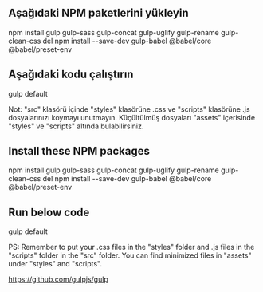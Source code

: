 Aşağıdaki NPM paketlerini yükleyin
-----------------------------------
npm install gulp gulp-sass gulp-concat gulp-uglify gulp-rename gulp-clean-css del
npm install --save-dev gulp-babel @babel/core @babel/preset-env

Aşağıdaki kodu çalıştırın
-------------------------
gulp default


Not: "src" klasörü içinde "styles" klasörüne .css ve "scripts" klasörüne .js dosyalarınızı koymayı unutmayın.
Küçültülmüş dosyaları "assets" içerisinde "styles" ve "scripts" altında bulabilirsiniz.



Install these NPM packages
--------------------------
npm install gulp gulp-sass gulp-concat gulp-uglify gulp-rename gulp-clean-css del
npm install --save-dev gulp-babel @babel/core @babel/preset-env

Run below code
--------------
gulp default


PS: Remember to put your .css files in the "styles" folder and .js files in the "scripts" folder in the "src" folder.
You can find minimized files in "assets" under "styles" and "scripts".


https://github.com/gulpjs/gulp
